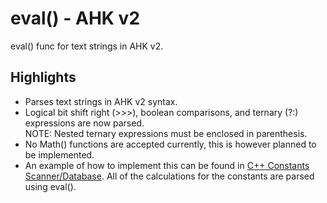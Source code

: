 # eval() - AHK v2

eval() func for text strings in AHK v2.

## Highlights

* Parses text strings in AHK v2 syntax.
* Logical bit shift right (>>>), boolean comparisons, and ternary (?:) expressions are now parsed.\
NOTE: Nested ternary expressions must be enclosed in parenthesis.
* No Math() functions are accepted currently, this is however planned to be implemented.
* An example of how to implement this can be found in [C++ Constants Scanner/Database](https://github.com/TheArkive/Win32-API-Const).  All of the calculations for the constants are parsed using eval().

